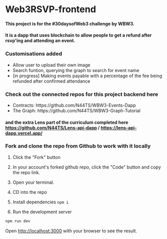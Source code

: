 # Web3RSVP-frontend

#### This project is for the #30daysofWeb3 challenge by WBW3.
#### It is a dapp that uses blockchain to allow people to get a refund after rsvp'ing and attending an event. 

### Customisations added

<ul>
<li>Allow user to upload their own image</li>
<li>Search funtion, querying the graph to search for event name</li>
<li>[in progress] Making events payable with a percentage of the fee being refunded after confirmed attendance</li>
  </ul>
  
### Check out the connected repos for this project backend here
<ul>
<li>Contracts: https://github.com/N44TS/WBW3-Events-Dapp</li>
<li>The Graph: https://github.com/N44TS/WBW3-Graph-Tutorial</li>
</ul>

#### and the extra Lens part of the curriculum completed here https://github.com/N44TS/Lens-api-dapp / https://lens-api-dapp.vercel.app/

### Fork and clone the repo from Github to work with it locally

1. Click the "Fork" button

2. In your account's forked github repo, click the "Code" button and copy the repo link.

3. Open your terminal.

4. CD into the repo 

5. Install dependencies `npm i`

6. Run the development server

```bash
npm run dev
```

Open [http://localhost:3000](http://localhost:3000) with your browser to see the result.
